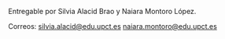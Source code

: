 Entregable por Silvia Alacid Brao y Naiara Montoro López.

Correos:
silvia.alacid@edu.upct.es
naiara.montoro@edu.upct.es



